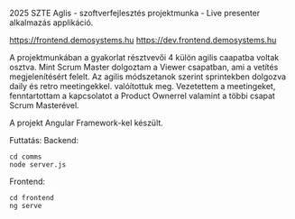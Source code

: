 
2025  SZTE Aglis - szoftverfejlesztés projektmunka - Live presenter alkalmazás applikáció.

https://frontend.demosystems.hu
https://dev.frontend.demosystems.hu


A projektmunkában a gyakorlat résztvevői 4 külön agilis caapatba voltak osztva. Mint Scrum Master dolgoztam a Viewer csapatban, ami a vetítés megjelenítésért felelt.
Az agilis módszetanok szerint sprintekben dolgozva daily és retro meetingekkel. valóítottuk meg.
Vezetettem a meetingeket, fenntartottam a kapcsolatot a Product Ownerrel valamint a többi csapat Scrum Masterével.

A projekt Angular Framework-kel készült.

Futtatás:
Backend:
```
cd comms
node server.js
```
Frontend:
```
cd frontend 
ng serve
```
